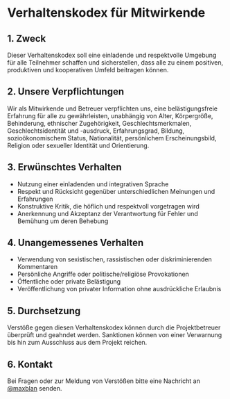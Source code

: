# Verhaltenskodex für Mitwirkende

## 1. Zweck

Dieser Verhaltenskodex soll eine einladende und respektvolle Umgebung für alle Teilnehmer schaffen und sicherstellen, dass alle zu einem positiven, produktiven und kooperativen Umfeld beitragen können.

## 2. Unsere Verpflichtungen

Wir als Mitwirkende und Betreuer verpflichten uns, eine belästigungsfreie Erfahrung für alle zu gewährleisten, unabhängig von Alter, Körpergröße, Behinderung, ethnischer Zugehörigkeit, Geschlechtsmerkmalen, Geschlechtsidentität und -ausdruck, Erfahrungsgrad, Bildung, sozioökonomischem Status, Nationalität, persönlichem Erscheinungsbild, Religion oder sexueller Identität und Orientierung.

## 3. Erwünschtes Verhalten

- Nutzung einer einladenden und integrativen Sprache
- Respekt und Rücksicht gegenüber unterschiedlichen Meinungen und Erfahrungen
- Konstruktive Kritik, die höflich und respektvoll vorgetragen wird
- Anerkennung und Akzeptanz der Verantwortung für Fehler und Bemühung um deren Behebung

## 4. Unangemessenes Verhalten

- Verwendung von sexistischen, rassistischen oder diskriminierenden Kommentaren
- Persönliche Angriffe oder politische/religiöse Provokationen
- Öffentliche oder private Belästigung
- Veröffentlichung von privater Information ohne ausdrückliche Erlaubnis

## 5. Durchsetzung

Verstöße gegen diesen Verhaltenskodex können durch die Projektbetreuer überprüft und geahndet werden. Sanktionen können von einer Verwarnung bis hin zum Ausschluss aus dem Projekt reichen.

## 6. Kontakt

Bei Fragen oder zur Meldung von Verstößen bitte eine Nachricht an [@maxblan](https://github.com/maxblan) senden.

